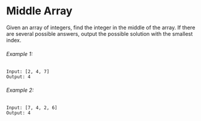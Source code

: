 # Middle Array

Given an array of integers, find the integer in the middle of the array.
If there are several possible answers, output the possible solution with the smallest index.

###### Example 1:

```
Input: [2, 4, 7]
Output: 4
```

###### Example 2:

```
Input: [7, 4, 2, 6]
Output: 4
```
